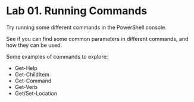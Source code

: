 # Lab 01. Running Commands

Try running some different commands in the PowerShell console.

See if you can find some common parameters in different commands, and how they can be used.

Some examples of commands to explore:

- Get-Help
- Get-ChildItem
- Get-Command
- Get-Verb
- Get/Set-Location

